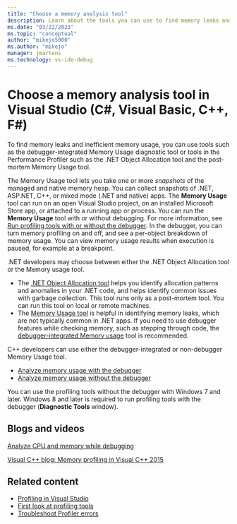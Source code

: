 ```yaml
---
title: "Choose a memory analysis tool"
description: Learn about the tools you can use to find memory leaks and inefficient memory usage, tools such as the Memory Usage tool and the .NET Object Allocation tool.
ms.date: "03/22/2023"
ms.topic: "conceptual"
author: "mikejo5000"
ms.author: "mikejo"
manager: jmartens
ms.technology: vs-ide-debug
---
```

# Choose a memory analysis tool in Visual Studio (C#, Visual Basic, C++, F#)


To find memory leaks and inefficient memory usage, you can use tools such as the debugger-integrated Memory Usage diagnostic tool or tools in the Performance Profiler such as the .NET Object Allocation tool and the post-mortem Memory Usage tool.

The Memory Usage tool lets you take one or more *snapshots* of the managed and native memory heap. You can collect snapshots of .NET, ASP.NET, C++, or mixed mode (.NET and native) apps. The **Memory Usage** tool can run on an open Visual Studio project, on an installed Microsoft Store app, or attached to a running app or process. You can run the **Memory Usage** tool with or without debugging. For more information, see [Run profiling tools with or without the debugger](../profiling/running-profiling-tools-with-or-without-the-debugger.md). In the debugger, you can turn memory profiling on and off, and see a per-object breakdown of memory usage. You can view memory usage results when execution is paused, for example at a breakpoint.

.NET developers may choose between either the .NET Object Allocation tool or the Memory usage tool.

- The [.NET Object Allocation tool](../profiling/dotnet-alloc-tool.md) helps you identify allocation patterns and anomalies in your .NET code, and helps identify common issues with garbage collection. This tool runs only as a post-mortem tool. You can run this tool on local or remote machines.
- The [Memory Usage tool](../profiling/memory-usage-without-debugging2.md) is helpful in identifying memory leaks, which are not typically common in .NET apps. If you need to use debugger features while checking memory, such as stepping through code, the [debugger-integrated Memory usage](../profiling/memory-usage.md) tool is recommended.

C++ developers can use either the debugger-integrated or non-debugger Memory Usage tool.

- [Analyze memory usage with the debugger](../profiling/memory-usage.md)
- [Analyze memory usage without the debugger](../profiling/memory-usage-without-debugging2.md)

You can use the profiling tools without the debugger with Windows 7 and later. Windows 8 and later is required to run profiling tools with the debugger (**Diagnostic Tools** window).

## Blogs and videos

[Analyze CPU and memory while debugging](https://devblogs.microsoft.com/visualstudio/analyze-cpu-memory-while-debugging/)

[Visual C++ blog: Memory profiling in Visual C++ 2015](https://devblogs.microsoft.com/cppblog/memory-profiling-in-visual-c-2015/)

## Related content

- [Profiling in Visual Studio](../profiling/index.yml)
- [First look at profiling tools](../profiling/profiling-feature-tour.md)
- [Troubleshoot Profiler errors](../profiling/troubleshoot-profiler-errors.md)

